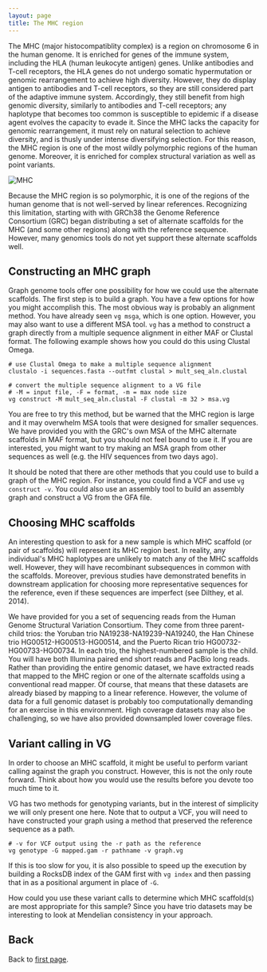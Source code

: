 ```yaml
---
layout: page
title: The MHC region
---
```


The MHC (major histocompatiblity complex) is a region on chromosome 6 in the human genome. It is enriched for  genes of the immune system, including the HLA (human leukocyte antigen) genes. Unlike antibodies and T-cell receptors, the HLA genes do not undergo somatic hypermutation or genomic rearrangement to achieve high diversity. However, they do display antigen to antibodies and T-cell receptors, so they are still considered part of the adaptive immune system. Accordingly, they still benefit from high genomic diversity, similarly to antibodies and T-cell receptors; any haplotype that becomes too common is susceptible to epidemic if a disease agent evolves the capacity to evade it. Since the MHC lacks the capacity for genomic rearrangement, it must rely on natural selection to achieve diversity, and is thusly under intense diversifying selection. For this reason, the MHC region is one of the most wildly polymorphic regions of the human genome. Moreover, it is enriched for complex structural variation as well as point variants.

![MHC](http://www.sciscogenetics.com/wp-content/uploads/2013/05/MHC.png)

Because the MHC region is so polymorphic, it is one of the regions of the human genome that is not well-served by linear references. Recognizing this limitation, starting with with GRCh38 the Genome Reference Consortium (GRC) began distributing a set of alternate scaffolds for the MHC (and some other regions) along with the reference sequence. However, many genomics tools do not yet support these alternate scaffolds well. 

## Constructing an MHC graph

Graph genome tools offer one possibility for how we could use the alternate scaffolds. The first step is to build a graph. You have a few options for how you might accomplish this. The most obvious way is probably an alignment method. You have already seen `vg msga`, which is one option. However, you may also want to use a different MSA tool. `vg` has a method to construct a graph directly from a multiple sequence alignment in either MAF or Clustal format. The following example shows how you could do this using Clustal Omega.

    # use Clustal Omega to make a multiple sequence alignment
    clustalo -i sequences.fasta --outfmt clustal > mult_seq_aln.clustal
    
    # convert the multiple sequence alignment to a VG file
    # -M = input file, -F = format, -m = max node size
    vg construct -M mult_seq_aln.clustal -F clustal -m 32 > msa.vg

You are free to try this method, but be warned that the MHC region is large and it may overwhelm MSA tools that were designed for smaller sequences. We have provided you with the GRC's own MSA of the MHC alternate scaffolds in MAF format, but you should not feel bound to use it. If you are interested, you might want to try making an MSA graph from other sequences as well (e.g. the HIV sequences from two days ago).

It should be noted that there are other methods that you could use to build a graph of the MHC region. For instance, you could find a VCF and use `vg construct -v`. You could also use an assembly tool to build an assembly graph and construct a VG from the GFA file.

## Choosing MHC scaffolds

An interesting question to ask for a new sample is which MHC scaffold (or pair of scaffolds) will represent its MHC region best. In reality, any individual's MHC haplotypes are unlikely to match any of the MHC scaffolds well. However, they will have recombinant subsequences in common with the scaffolds. Moreover, previous studies have demonstrated benefits in downstream application for choosing more representative sequences for the reference, even if these sequences are imperfect (see Dilthey, et al. 2014). 

We have provided for you a set of sequencing reads from the Human Genome Structural Variation Consortium. They come from three parent-child trios: the Yoruban trio NA19238-NA19239-NA19240, the Han Chinese trio HG00512-HG00513-HG00514, and the Puerto Rican trio HG00732-HG00733-HG00734. In each trio, the highest-numbered sample is the child. You will have both Illumina paired end short reads and PacBio long reads. Rather than providing the entire genomic dataset, we have extracted reads that mapped to the MHC region or one of the alternate scaffolds using a conventional read mapper. Of course, that means that these datasets are already biased by mapping to a linear reference. However, the volume of data for a full genomic dataset is probably too computationally demanding for an exercise in this environment. High coverage datasets may also be challenging, so we have also provided downsampled lower coverage files. 

## Variant calling in VG

In order to choose an MHC scaffold, it might be useful to perform variant calling against the graph you construct. However, this is not the only route forward. Think about how you would use the results before you devote too much time to it.

VG has two methods for genotyping variants, but in the interest of simplicity we will only present one here. Note that to output a VCF, you will need to have constructed your graph using a method that preserved the reference sequence as a path. 

    # -v for VCF output using the -r path as the reference  
    vg genotype -G mapped.gam -r pathname -v graph.vg 

If this is too slow for you, it is also possible to speed up the execution by building a RocksDB index of the GAM first with `vg index` and then passing that in as a positional argument in place of `-G`.

How could you use these variant calls to determine which MHC scaffold(s) are most appropriate for this sample? Since you have trio datasets may be interesting to look at Mendelian consistency in your approach.

## Back

Back to [first page](https://joanamarques.github.io/Web_course_template/).
